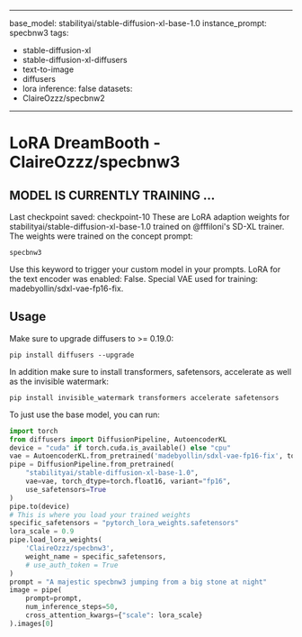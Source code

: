
---
base_model: stabilityai/stable-diffusion-xl-base-1.0
instance_prompt: specbnw3
tags:
- stable-diffusion-xl
- stable-diffusion-xl-diffusers
- text-to-image
- diffusers
- lora
inference: false
datasets:
- ClaireOzzz/specbnw2
---
    
# LoRA DreamBooth - ClaireOzzz/specbnw3
## MODEL IS CURRENTLY TRAINING ...
Last checkpoint saved: checkpoint-10
These are LoRA adaption weights for stabilityai/stable-diffusion-xl-base-1.0 trained on @fffiloni's SD-XL trainer. 
The weights were trained on the concept prompt: 
```
specbnw3
```  
Use this keyword to trigger your custom model in your prompts. 
LoRA for the text encoder was enabled: False.
Special VAE used for training: madebyollin/sdxl-vae-fp16-fix.
## Usage
Make sure to upgrade diffusers to >= 0.19.0:
```
pip install diffusers --upgrade
```
In addition make sure to install transformers, safetensors, accelerate as well as the invisible watermark:
```
pip install invisible_watermark transformers accelerate safetensors
```
To just use the base model, you can run:
```python
import torch
from diffusers import DiffusionPipeline, AutoencoderKL
device = "cuda" if torch.cuda.is_available() else "cpu"
vae = AutoencoderKL.from_pretrained('madebyollin/sdxl-vae-fp16-fix', torch_dtype=torch.float16)
pipe = DiffusionPipeline.from_pretrained(
    "stabilityai/stable-diffusion-xl-base-1.0",
    vae=vae, torch_dtype=torch.float16, variant="fp16",
    use_safetensors=True
)
pipe.to(device)
# This is where you load your trained weights
specific_safetensors = "pytorch_lora_weights.safetensors"
lora_scale = 0.9
pipe.load_lora_weights(
    'ClaireOzzz/specbnw3', 
    weight_name = specific_safetensors,
    # use_auth_token = True 
)
prompt = "A majestic specbnw3 jumping from a big stone at night"
image = pipe(
    prompt=prompt, 
    num_inference_steps=50,
    cross_attention_kwargs={"scale": lora_scale}
).images[0]
```
